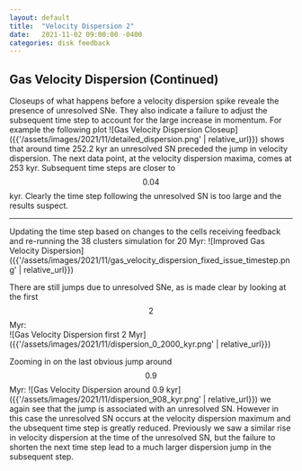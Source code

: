 ```yaml
---
layout: default
title:  "Velocity Dispersion 2"
date:   2021-11-02 09:00:00 -0400
categories: disk feedback
---
```


## Gas Velocity Dispersion (Continued)

Closeups of what happens before a velocity dispersion spike reveale the presence of unresolved SNe.  They also indicate a failure to adjust the subsequent time step to account 
for the large increase in momentum.  For example the following plot
![Gas Velocity Dispersion Closeup]({{'/assets/images/2021/11/detailed_dispersion.png' | relative_url}}) 
shows that around time 252.2 kyr an unresolved SN preceded the jump in velocity dispersion.  The next data point, at the velocity dispersion maxima, comes at 253 kyr.  Subsequent 
time steps are closer to $$0.04$$ kyr.  Clearly the time step following the unresolved SN is too large and the results suspect.

---

Updating the time step based on changes to the cells receiving feedback and re-running the 38 clusters simulation for 20 Myr:
![Improved Gas Velocity Dispersion]({{'/assets/images/2021/11/gas_velocity_dispersion_fixed_issue_timestep.png' | relative_url}}) 

There are still jumps due to unresolved SNe, as is made clear by looking at the first $$2$$ Myr:  
![Gas Velocity Dispersion first 2 Myr]({{'/assets/images/2021/11/dispersion_0_2000_kyr.png' | relative_url}}) 

Zooming in on the last obvious jump around $$0.9$$ Myr: 
![Gas Velocity Dispersion around 0.9 kyr]({{'/assets/images/2021/11/dispersion_908_kyr.png' | relative_url}}) 
we again see that the jump is associated with an unresolved SN.  However in this case the unresolved SN occurs at the velocity dispersion maximum and the ubsequent time step is greatly reduced.  Previously we saw a similar rise in velocity dispersion at the time of the unresolved SN, but the failure to shorten the next time step lead to a much larger dispersion jump in the subsequent step.


